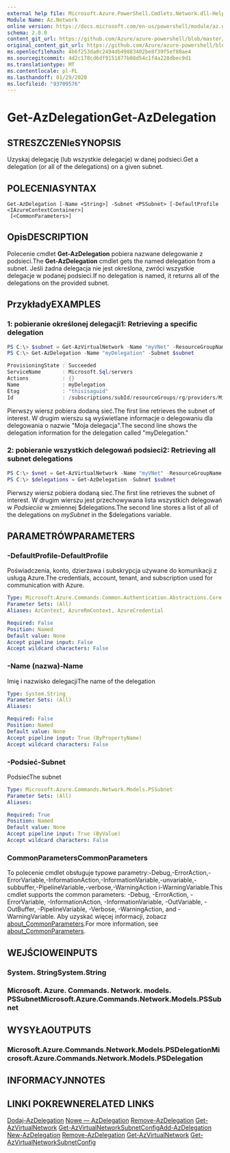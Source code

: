 ```yaml
---
external help file: Microsoft.Azure.PowerShell.Cmdlets.Network.dll-Help.xml
Module Name: Az.Network
online version: https://docs.microsoft.com/en-us/powershell/module/az.network/get-azdelegation
schema: 2.0.0
content_git_url: https://github.com/Azure/azure-powershell/blob/master/src/Network/Network/help/Get-AzDelegation.md
original_content_git_url: https://github.com/Azure/azure-powershell/blob/master/src/Network/Network/help/Get-AzDelegation.md
ms.openlocfilehash: 4b6f253da0c2494db49883402be8f39f5ef80ae4
ms.sourcegitcommit: 4d2c178cd6df9151877b08d54c1f4a228dbec9d1
ms.translationtype: MT
ms.contentlocale: pl-PL
ms.lasthandoff: 01/29/2020
ms.locfileid: "93709576"
---
```

# <span data-ttu-id="d5918-101">Get-AzDelegation</span><span class="sxs-lookup"><span data-stu-id="d5918-101">Get-AzDelegation</span></span>

## <span data-ttu-id="d5918-102">STRESZCZENIe</span><span class="sxs-lookup"><span data-stu-id="d5918-102">SYNOPSIS</span></span>
<span data-ttu-id="d5918-103">Uzyskaj delegację (lub wszystkie delegacje) w danej podsieci.</span><span class="sxs-lookup"><span data-stu-id="d5918-103">Get a delegation (or all of the delegations) on a given subnet.</span></span>

## <span data-ttu-id="d5918-104">POLECENIA</span><span class="sxs-lookup"><span data-stu-id="d5918-104">SYNTAX</span></span>

```
Get-AzDelegation [-Name <String>] -Subnet <PSSubnet> [-DefaultProfile <IAzureContextContainer>]
 [<CommonParameters>]
```

## <span data-ttu-id="d5918-105">Opis</span><span class="sxs-lookup"><span data-stu-id="d5918-105">DESCRIPTION</span></span>
<span data-ttu-id="d5918-106">Polecenie cmdlet **Get-AzDelegation** pobiera nazwane delegowanie z podsieci.</span><span class="sxs-lookup"><span data-stu-id="d5918-106">The **Get-AzDelegation** cmdlet gets the named delegation from a subnet.</span></span> <span data-ttu-id="d5918-107">Jeśli żadna delegacja nie jest określona, zwróci wszystkie delegacje w podanej podsieci.</span><span class="sxs-lookup"><span data-stu-id="d5918-107">If no delegation is named, it returns all of the delegations on the provided subnet.</span></span>

## <span data-ttu-id="d5918-108">Przykłady</span><span class="sxs-lookup"><span data-stu-id="d5918-108">EXAMPLES</span></span>

### <span data-ttu-id="d5918-109">1: pobieranie określonej delegacji</span><span class="sxs-lookup"><span data-stu-id="d5918-109">1: Retrieving a specific delegation</span></span>
```powershell
PS C:\> $subnet = Get-AzVirtualNetwork -Name "myVNet" -ResourceGroupName "myResourceGroup" | Get-AzVirtualNetworkSubnetConfig -Name "mySubnet"
PS C:\> Get-AzDelegation -Name "myDelegation" -Subnet $subnet

ProvisioningState : Succeeded
ServiceName       : Microsoft.Sql/servers
Actions           : {}
Name              : myDelegation
Etag              : "thisisaguid"
Id                : /subscriptions/subId/resourceGroups/rg/providers/Microsoft.Network/virtualNetworks/myvnet/subnets/mySubnet/delegations/myDelegation
```

<span data-ttu-id="d5918-110">Pierwszy wiersz pobiera dodaną sieć.</span><span class="sxs-lookup"><span data-stu-id="d5918-110">The first line retrieves the subnet of interest.</span></span> <span data-ttu-id="d5918-111">W drugim wierszu są wyświetlane informacje o delegowaniu dla delegowania o nazwie "Moja delegacja".</span><span class="sxs-lookup"><span data-stu-id="d5918-111">The second line shows the delegation information for the delegation called "myDelegation."</span></span>

### <span data-ttu-id="d5918-112">2: pobieranie wszystkich delegowań podsieci</span><span class="sxs-lookup"><span data-stu-id="d5918-112">2: Retrieving all subnet delegations</span></span>
```powershell
PS C:\> $vnet = Get-AzVirtualNetwork -Name "myVNet" -ResourceGroupName "myResourceGroup" | Get-AzVirtualNetworkSubnetConfig -Name "mySubnet"
PS C:\> $delegations = Get-AzDelegation -Subnet $subnet
```

<span data-ttu-id="d5918-113">Pierwszy wiersz pobiera dodaną sieć.</span><span class="sxs-lookup"><span data-stu-id="d5918-113">The first line retrieves the subnet of interest.</span></span> <span data-ttu-id="d5918-114">W drugim wierszu jest przechowywana lista wszystkich delegowań w _Podsieciie_ w zmiennej $delegations.</span><span class="sxs-lookup"><span data-stu-id="d5918-114">The second line stores a list of all of the delegations on _mySubnet_ in the $delegations variable.</span></span>

## <span data-ttu-id="d5918-115">PARAMETRÓW</span><span class="sxs-lookup"><span data-stu-id="d5918-115">PARAMETERS</span></span>

### <span data-ttu-id="d5918-116">-DefaultProfile</span><span class="sxs-lookup"><span data-stu-id="d5918-116">-DefaultProfile</span></span>
<span data-ttu-id="d5918-117">Poświadczenia, konto, dzierżawa i subskrypcja używane do komunikacji z usługą Azure.</span><span class="sxs-lookup"><span data-stu-id="d5918-117">The credentials, account, tenant, and subscription used for communication with Azure.</span></span>

```yaml
Type: Microsoft.Azure.Commands.Common.Authentication.Abstractions.Core.IAzureContextContainer
Parameter Sets: (All)
Aliases: AzContext, AzureRmContext, AzureCredential

Required: False
Position: Named
Default value: None
Accept pipeline input: False
Accept wildcard characters: False
```

### <span data-ttu-id="d5918-118">-Name (nazwa)</span><span class="sxs-lookup"><span data-stu-id="d5918-118">-Name</span></span>
<span data-ttu-id="d5918-119">Imię i nazwisko delegacji</span><span class="sxs-lookup"><span data-stu-id="d5918-119">The name of the delegation</span></span>

```yaml
Type: System.String
Parameter Sets: (All)
Aliases:

Required: False
Position: Named
Default value: None
Accept pipeline input: True (ByPropertyName)
Accept wildcard characters: False
```

### <span data-ttu-id="d5918-120">-Podsieć</span><span class="sxs-lookup"><span data-stu-id="d5918-120">-Subnet</span></span>
<span data-ttu-id="d5918-121">Podsieć</span><span class="sxs-lookup"><span data-stu-id="d5918-121">The subnet</span></span>

```yaml
Type: Microsoft.Azure.Commands.Network.Models.PSSubnet
Parameter Sets: (All)
Aliases:

Required: True
Position: Named
Default value: None
Accept pipeline input: True (ByValue)
Accept wildcard characters: False
```

### <span data-ttu-id="d5918-122">CommonParameters</span><span class="sxs-lookup"><span data-stu-id="d5918-122">CommonParameters</span></span>
<span data-ttu-id="d5918-123">To polecenie cmdlet obsługuje typowe parametry:-Debug,-ErrorAction,-ErrorVariable,-InformationAction,-InformationVariable,-unvariable,-subbuffer,-PipelineVariable,-verbose,-WarningAction i-WarningVariable.</span><span class="sxs-lookup"><span data-stu-id="d5918-123">This cmdlet supports the common parameters: -Debug, -ErrorAction, -ErrorVariable, -InformationAction, -InformationVariable, -OutVariable, -OutBuffer, -PipelineVariable, -Verbose, -WarningAction, and -WarningVariable.</span></span> <span data-ttu-id="d5918-124">Aby uzyskać więcej informacji, zobacz [about_CommonParameters](https://go.microsoft.com/fwlink/?LinkID=113216).</span><span class="sxs-lookup"><span data-stu-id="d5918-124">For more information, see [about_CommonParameters](https://go.microsoft.com/fwlink/?LinkID=113216).</span></span>

## <span data-ttu-id="d5918-125">WEJŚCIOWE</span><span class="sxs-lookup"><span data-stu-id="d5918-125">INPUTS</span></span>

### <span data-ttu-id="d5918-126">System. String</span><span class="sxs-lookup"><span data-stu-id="d5918-126">System.String</span></span>

### <span data-ttu-id="d5918-127">Microsoft. Azure. Commands. Network. models. PSSubnet</span><span class="sxs-lookup"><span data-stu-id="d5918-127">Microsoft.Azure.Commands.Network.Models.PSSubnet</span></span>

## <span data-ttu-id="d5918-128">WYSYŁA</span><span class="sxs-lookup"><span data-stu-id="d5918-128">OUTPUTS</span></span>

### <span data-ttu-id="d5918-129">Microsoft.Azure.Commands.Network.Models.PSDelegation</span><span class="sxs-lookup"><span data-stu-id="d5918-129">Microsoft.Azure.Commands.Network.Models.PSDelegation</span></span>

## <span data-ttu-id="d5918-130">INFORMACYJN</span><span class="sxs-lookup"><span data-stu-id="d5918-130">NOTES</span></span>

## <span data-ttu-id="d5918-131">LINKI POKREWNE</span><span class="sxs-lookup"><span data-stu-id="d5918-131">RELATED LINKS</span></span>

<span data-ttu-id="d5918-132">[Dodaj-AzDelegation](./Add-AzDelegation.md) 
 [Nowe — AzDelegation](./New-AzDelegation.md) 
 [Remove-AzDelegation](./Remove-AzDelegation.md) 
 [Get-AzVirtualNetwork](./Get-AzVirtualNetwork.md) 
 [Get-AzVirtualNetworkSubnetConfig](./Get-AzVirtualNetworkSubnetConfig.md)</span><span class="sxs-lookup"><span data-stu-id="d5918-132">[Add-AzDelegation](./Add-AzDelegation.md)
[New-AzDelegation](./New-AzDelegation.md)
[Remove-AzDelegation](./Remove-AzDelegation.md)
[Get-AzVirtualNetwork](./Get-AzVirtualNetwork.md)
[Get-AzVirtualNetworkSubnetConfig](./Get-AzVirtualNetworkSubnetConfig.md)</span></span>